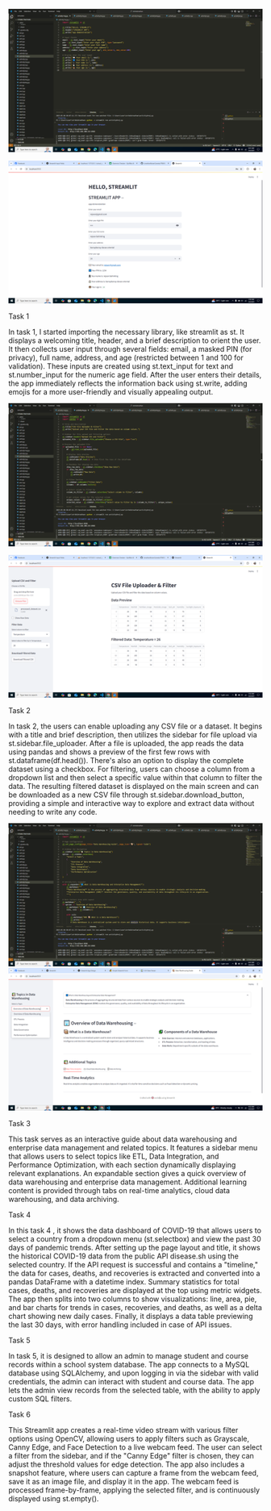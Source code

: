 
![image alt](https://github.com/BahintingRejean/ITBAN2_Streamlit_Activity_Bahinting/blob/baf89c8ae4d4b1eeee03ccf7b17b34a5f100e86d/Screenshot%20(211).png)

![image alt](https://github.com/BahintingRejean/ITBAN2_Streamlit_Activity_Bahinting/blob/9cda7678069ff5ee57cc2439c1f1243ef816d48f/Activity1.png)

Task 1

In task 1, I started importing the necessary library, like streamlit as st. It displays a welcoming title, header, and a brief description to orient the user. It then collects user input through several fields: email, a masked PIN (for privacy), full name, address, and age (restricted between 1 and 100 for validation). These inputs are created using st.text_input for text and st.number_input for the numeric age field. After the user enters their details, the app immediately reflects the information back using st.write, adding emojis for a more user-friendly and visually appealing output.


![image alt](https://github.com/BahintingRejean/ITBAN2_Streamlit_Activity_Bahinting/blob/5d510cc4f4270ca3270d33fd94d07dc8525e289b/Screenshot%20(212).png)

![image alt](https://github.com/BahintingRejean/ITBAN2_Streamlit_Activity_Bahinting/blob/cc13d08459c7d4e100d600b2d9ec4fd3f0d7f8cb/Activity2.png)

Task 2

In task 2, the users can enable uploading any CSV file or a dataset. It begins with a title and brief description, then utilizes the sidebar for file upload via st.sidebar.file_uploader. After a file is uploaded, the app reads the data using pandas and shows a preview of the first few rows with st.dataframe(df.head()). There's also an option to display the complete dataset using a checkbox. For filtering, users can choose a column from a dropdown list and then select a specific value within that column to filter the data. The resulting filtered dataset is displayed on the main screen and can be downloaded as a new CSV file through st.sidebar.download_button, providing a simple and interactive way to explore and extract data without needing to write any code.


![image alt](https://github.com/BahintingRejean/ITBAN2_Streamlit_Activity_Bahinting/blob/b49ddc47f508bcf5bbd34707a0ba03dcb9f4992b/Screenshot%20(214).png)
![image alt](https://github.com/BahintingRejean/ITBAN2_Streamlit_Activity_Bahinting/blob/a4ac1987af9f3dc6690c94391e62c744797f85d6/Activity3_1.png)


Task 3

This task serves as an interactive guide about data warehousing and enterprise data management and related topics. It features a sidebar menu that allows users to select topics like ETL, Data Integration, and Performance Optimization, with each section dynamically displaying relevant explanations. An expandable section gives a quick overview of data warehousing and enterprise data management. Additional learning content is provided through tabs on real-time analytics, cloud data warehousing, and data archiving.

Task 4

In this task 4 , it shows the data dashboard of COVID-19 that allows users to select a country from a dropdown menu (st.selectbox) and view the past 30 days of pandemic trends. After setting up the page layout and title, it shows the historical COVID-19 data from the public API disease.sh using the selected country. If the API request is successful and contains a "timeline," the data for cases, deaths, and recoveries is extracted and converted into a pandas DataFrame with a datetime index. Summary statistics for total cases, deaths, and recoveries are displayed at the top using metric widgets. The app then splits into two columns to show visualizations: line, area, pie, and bar charts for trends in cases, recoveries, and deaths, as well as a delta chart showing new daily cases. Finally, it displays a data table previewing the last 30 days, with error handling included in case of API issues.



Task 5

In task 5, it is designed to allow an admin to manage student and course records within a school system database. The app connects to a MySQL database using SQLAlchemy, and upon logging in via the sidebar with valid credentials, the admin can interact with student and course data. The app lets the admin view records from the selected table, with the ability to apply custom SQL filters. 



Task 6 



This Streamlit app creates a real-time video stream with various filter options using OpenCV, allowing users to apply filters such as Grayscale, Canny Edge, and Face Detection to a live webcam feed. The user can select a filter from the sidebar, and if the "Canny Edge" filter is chosen, they can adjust the threshold values for edge detection. The app also includes a snapshot feature, where users can capture a frame from the webcam feed, save it as an image file, and display it in the app. The webcam feed is processed frame-by-frame, applying the selected filter, and is continuously displayed using st.empty(). 
